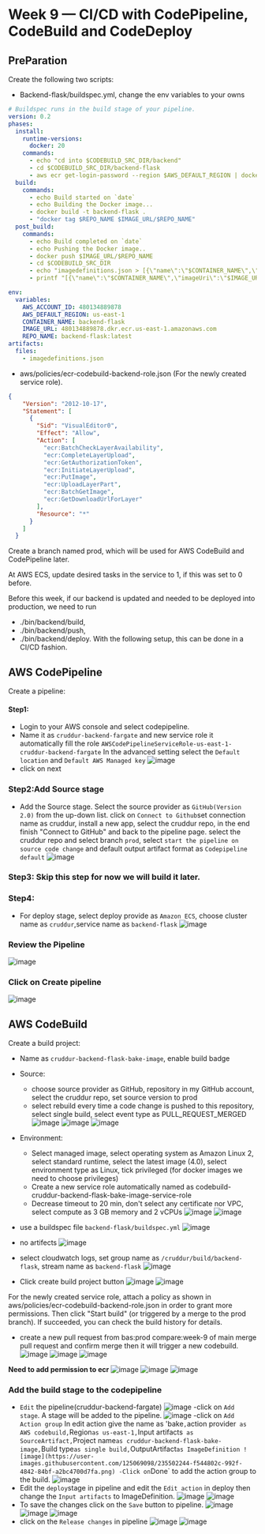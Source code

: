# Week 9 — CI/CD with CodePipeline, CodeBuild and CodeDeploy

## PreParation
Create the following two scripts:
- Backend-flask/buildspec.yml, change the env variables to your owns
```yaml
# Buildspec runs in the build stage of your pipeline.
version: 0.2
phases:
  install:
    runtime-versions:
      docker: 20
    commands:
      - echo "cd into $CODEBUILD_SRC_DIR/backend"
      - cd $CODEBUILD_SRC_DIR/backend-flask
      - aws ecr get-login-password --region $AWS_DEFAULT_REGION | docker login --username AWS --password-stdin $IMAGE_URL
  build:
    commands:
      - echo Build started on `date`
      - echo Building the Docker image...          
      - docker build -t backend-flask .
      - "docker tag $REPO_NAME $IMAGE_URL/$REPO_NAME"
  post_build:
    commands:
      - echo Build completed on `date`
      - echo Pushing the Docker image..
      - docker push $IMAGE_URL/$REPO_NAME
      - cd $CODEBUILD_SRC_DIR
      - echo "imagedefinitions.json > [{\"name\":\"$CONTAINER_NAME\",\"imageUri\":\"$IMAGE_URL/$REPO_NAME\"}]" > imagedefinitions.json
      - printf "[{\"name\":\"$CONTAINER_NAME\",\"imageUri\":\"$IMAGE_URL/$REPO_NAME\"}]" > imagedefinitions.json

env:
  variables:
    AWS_ACCOUNT_ID: 480134889878
    AWS_DEFAULT_REGION: us-east-1
    CONTAINER_NAME: backend-flask
    IMAGE_URL: 480134889878.dkr.ecr.us-east-1.amazonaws.com
    REPO_NAME: backend-flask:latest
artifacts:
  files:
    - imagedefinitions.json
```    
- aws/policies/ecr-codebuild-backend-role.json (For the newly created service role).
```json
{
    "Version": "2012-10-17",
    "Statement": [
      {
        "Sid": "VisualEditor0",
        "Effect": "Allow",
        "Action": [
          "ecr:BatchCheckLayerAvailability",
          "ecr:CompleteLayerUpload",
          "ecr:GetAuthorizationToken",
          "ecr:InitiateLayerUpload",
          "ecr:PutImage",
          "ecr:UploadLayerPart",
          "ecr:BatchGetImage",
          "ecr:GetDownloadUrlForLayer"
        ],
        "Resource": "*"
      }
    ]
  }
 ``` 

Create a branch named prod, which will be used for AWS CodeBuild and CodePipeline later.

At AWS ECS, update desired tasks in the service to 1, if this was set to 0 before.

Before this week, if our backend is updated and needed to be deployed into production, we need to run 
- ./bin/backend/build, 
- ./bin/backend/push, 
- ./bin/backend/deploy. With the following setup, this can be done in a CI/CD fashion.

## AWS CodePipeline

Create a pipeline:
 #### Step1:
 - Login to your AWS console and select codepipeline.
 - Name it as `cruddur-backend-fargate` and new service role it automatically fill the role `AWSCodePipelineServiceRole-us-east-1-cruddur-backend-fargate`
 In the advanced setting select the `Default location` and `Default AWS Managed key`
 ![image](https://user-images.githubusercontent.com/125069098/235212747-7e2c12b6-6d03-4557-a2a8-28fe99266452.png)
 - click on next
 ### Step2:Add Source stage
 - Add the Source stage. Select the source provider as `GitHub(Version 2.0)` from the up-down list. click on `Connect to Github`set connection name as cruddur, 
   install a new app, select the cruddur repo, in the end finish "Connect to GitHub" and back to the pipeline page.
   select the cruddur repo and select branch `prod`, select `start the pipeline on source code change` and default output artifact format as `Codepipeline default` 
 ![image](https://user-images.githubusercontent.com/125069098/235213716-b5fdb71d-f27a-4485-977a-8691721b0f22.png)
 ### Step3: Skip this step for now we will build it later.
 ### Step4: 
 - For deploy stage, select deploy provide as `Amazon ECS`, choose cluster name as `cruddur`,service name as `backend-flask`
 ![image](https://user-images.githubusercontent.com/125069098/235217198-837ef26f-6bc2-40e0-9bef-a7c27e56f6f8.png)
### Review the Pipeline 
![image](https://user-images.githubusercontent.com/125069098/235217409-97b113eb-19d6-4ec9-9026-c6241642f5e4.png)
### Click on Create pipeline
![image](https://user-images.githubusercontent.com/125069098/235217633-36590f01-9a1e-45b0-a872-0721111e9d3e.png)

 ## AWS CodeBuild
 Create a build project:
 - Name as `cruddur-backend-flask-bake-image`, enable build badge
 - Source:
    - choose source provider as GitHub, repository in my GitHub account, select the cruddur repo, set source version to prod
    - select rebuild every time a code change is pushed to this repository, select single build, select event type as PULL_REQUEST_MERGED
 ![image](https://user-images.githubusercontent.com/125069098/235470897-982ba1a2-ad8c-4b5e-9861-6dd3b2ff7fc5.png)
 ![image](https://user-images.githubusercontent.com/125069098/235472149-e04aa2d1-4b0f-4099-9369-5a1f46a56b0c.png)
 ![image](https://user-images.githubusercontent.com/125069098/235473140-63075dac-8c97-44c3-a05b-8a83b3dd6e13.png)

- Environment:
    - Select managed image, select operating system as Amazon Linux 2, select standard runtime, select the latest image (4.0), select environment type as Linux, 
    tick privileged (for docker images we need to choose privileges)
    - Create a new service role automatically named as codebuild-cruddur-backend-flask-bake-image-service-role
    - Decrease timeout to 20 min, don't select any certificate nor VPC, select compute as 3 GB memory and 2 vCPUs
![image](https://user-images.githubusercontent.com/125069098/235473959-33485af3-06da-4152-b6a6-976af2e85d3a.png)
![image](https://user-images.githubusercontent.com/125069098/235474574-e960018b-6ff8-4262-9d3b-6456f71b959e.png)

- use a buildspec file `backend-flask/buildspec.yml`
![image](https://user-images.githubusercontent.com/125069098/235477745-eaa80f1c-82f6-4656-a474-8f5f9d9b1474.png)

- no artifects
![image](https://user-images.githubusercontent.com/125069098/235477911-eba7c0ed-e347-4740-a102-1201d1ae5a6a.png)

- select cloudwatch logs, set group name as `/cruddur/build/backend-flask`, stream name as `backend-flask`
![image](https://user-images.githubusercontent.com/125069098/235478761-1790bf8a-eba9-4cc0-9dcd-093467e4e469.png)
- Click create build project button
![image](https://user-images.githubusercontent.com/125069098/235479133-8758f01b-2df9-4d05-8746-0459f0833dba.png)
![image](https://user-images.githubusercontent.com/125069098/235479197-d7b027ef-1582-46b7-b3b8-96f9d07b3052.png)

For the newly created service role, attach a policy as shown in aws/policies/ecr-codebuild-backend-role.json in order to grant more permissions. 
Then click "Start build" (or triggered by a merge to the prod branch). If succeeded, you can check the build history for details.
- create a new pull request from bas:prod compare:week-9 of main merge pull request and confirm merge then it will trigger a new codebuild.
![image](https://user-images.githubusercontent.com/125069098/235495639-b750e684-db1f-42ef-a9af-258ef5eb290f.png)
![image](https://user-images.githubusercontent.com/125069098/235495964-48a6edae-1732-4b8a-8d6c-cd4f6c08de80.png)
![image](https://user-images.githubusercontent.com/125069098/235496679-c20f763a-23c8-45f3-8d28-6fb47e9096f7.png)

**Need to add permission to ecr**
![image](https://user-images.githubusercontent.com/125069098/235494470-7688144f-8070-4abb-9900-4fd3d6d0779b.png)
![image](https://user-images.githubusercontent.com/125069098/235494537-0506d9dd-26fe-4300-8b3d-43f78953ad4b.png)
![image](https://user-images.githubusercontent.com/125069098/235495382-a39592b6-93a0-4bf3-b540-4fe29def114b.png)

### Add the build stage to the codepipeline
- `Edit` the pipeline(cruddur-backend-fargate)
![image](https://user-images.githubusercontent.com/125069098/235499454-50c67f53-31c5-4559-a28a-06efec5f1030.png)
-click on `Add stage`. A stage will be added to the pipeline.
![image](https://user-images.githubusercontent.com/125069098/235499747-9511b3d5-a852-410f-8ad0-50f3a35211e3.png)
-click on `Add Action group`
In edit action give the name as 'bake`,`action provider` as AWS codebuild,`Region` as us-east-1, `Input artifacts` as SourceArtifact,`Project name` as cruddur-backend-flask-bake-image, `Build type` as single build, `OutputArtifact` as ImageDefinition
![image](https://user-images.githubusercontent.com/125069098/235502244-f544802c-992f-4842-84bf-a2bc4700d7fa.png)
-Click on `Done` to add the action group to the build.
![image](https://user-images.githubusercontent.com/125069098/235502480-c1a144fa-756e-4b76-95bf-828a33efaa1a.png)
- Edit the `deploy`stage in pipeline and edit the `Edit action` in deploy then change the `Input artifacts` to ImageDefinition.
![image](https://user-images.githubusercontent.com/125069098/235502883-ac3adc70-0e2c-42b5-bd08-0de4383c0b31.png)
![image](https://user-images.githubusercontent.com/125069098/235503274-fe0b7a8b-659b-424d-a1f0-4815f73102e4.png)
- To save the changes click on the `Save` button to pipeline.
![image](https://user-images.githubusercontent.com/125069098/235503502-b8838595-d27b-4d38-8b97-fa1949880c50.png)
![image](https://user-images.githubusercontent.com/125069098/235503562-bd4bd4d5-f18c-40b1-8b87-9845faf0d952.png)
![image](https://user-images.githubusercontent.com/125069098/235503630-3ead5715-dcce-47f1-a692-869a1cbeafa4.png)
- click on the `Release changes` in pipeline
![image](https://user-images.githubusercontent.com/125069098/235503835-ec725aad-8efb-4d71-ab4e-8bc291a8aabf.png)
![image](https://user-images.githubusercontent.com/125069098/235506059-34db02e9-8aeb-49ea-b1c9-0529dcdb4fc9.png)













